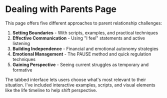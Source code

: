 # Dealing with Parents Page
This page offers five different approaches to parent relationship challenges:

1. **Setting Boundaries** - With scripts, examples, and practical techniques
2. **Effective Communication** - Using "I feel" statements and active listening
3. **Building Independence** - Financial and emotional autonomy strategies
4. **Emotional Management** - The PAUSE method and quick regulation techniques
5. **Gaining Perspective** - Seeing current struggles as temporary and formative

The tabbed interface lets users choose what's most relevant to their situation. I've included interactive examples, scripts, and visual elements like the life timeline to help shift perspective.